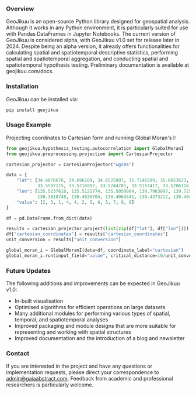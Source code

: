 
### Overview
GeoJikuu is an open-source Python library designed for geospatial analysis. Although it works in any Python environment, it is particularly suited for use with Pandas DataFrames in Jupyter Notebooks. The current version of GeoJikuu is considered alpha, with GeoJikuu v1.0 set for release later in 2024. Despite being an alpha version, it already offers functionalities for calculating spatial and spatiotemporal descriptive statistics, performing spatial and spatiotemporal aggregation, and conducting spatial and spatiotemporal hypothesis testing. Preliminary documentation is available at geojikuu.com/docs.

### Installation
GeoJikuu can be installed via: 
```python
pip install geojikuu
```

### Usage Example
Projecting coordinates to Cartesian form and running Global Moran's I:
```python
from geojikuu.hypothesis_testing.autocorrelation import GlobalMoranI
from geojikuu.preprocessing.projection import CartesianProjector

cartesian_projector = CartesianProjector("wgs84")

data = {
    "lat": [34.6870676, 34.696109, 34.6525807, 35.7146509, 35.6653623, 35.6856905, 
            33.5597115, 33.5716997, 33.5244701, 33.5153417, 33.5206116, 33.4866878],
    "lon": [135.5237618, 135.5121774, 135.5059984, 139.7963897, 139.7254906, 139.7514867,
            130.3818748, 130.4030704, 130.4063441, 130.4373212, 130.4841434, 130.5220605],
    "value": [2, 3, 1, 4, 4, 2, 5, 6, 5, 7, 8, 8]
}

df = pd.DataFrame.from_dict(data)

results = cartesian_projector.project(list(zip(df["lat"], df["lon"])))
df["cartesian_coordinates"] = results["cartesian_coordinates"]
unit_conversion = results["unit_conversion"]

global_moran_i = GlobalMoranI(data=df, coordinate_label="cartesian")
global_moran_i.run(input_field="value", critical_distance=10/unit_conversion)
```

### Future Updates
The following additions and improvements can be expected in GeoJikuu v1.0:
 - In-built visualisation
 - Optimised algorithms for efficient operations on large datasets
 - Many additional modules for performing various types of spatial, temporal, and spatiotemporal analyses
 - Improved packaging and module designs that are more suitable for representing and working with spatial structures
 - Improved documentation and the introduction of a blog and newsletter

### Contact
If you are interested in the project and have any questions or implementation requests, please direct your correspondence to admin@gaiaabstract.com.
Feedback from academic and professional researchers is particularly welcome. 

